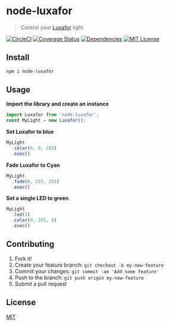 # node-luxafor

> Control your [Luxafor](http://luxafor.com/) light

[![CircleCI](https://circleci.com/gh/mattgoucher/node-luxafor/tree/master.svg?style=shield)](https://circleci.com/gh/mattgoucher/node-luxafor/tree/master)
[![Coverage Status](https://coveralls.io/repos/github/mattgoucher/node-luxafor/badge.svg)](https://coveralls.io/github/mattgoucher/node-luxafor)
[![Dependencies](https://david-dm.org/mattgoucher/node-luxafor.svg)](https://www.npmjs.com/package/node-luxafor)
[![MIT License](https://img.shields.io/github/license/mashape/apistatus.svg)](https://github.com/mattgoucher/node-luxafor/edit/master/README.md)

## Install

```bash
npm i node-luxafor
```

## Usage

**Import the library and create an instance**
```js
import Luxafor from 'node-luxafor';
const MyLight = new Luxafor();
```

**Set Luxafor to blue**
```js
MyLight
  .color(0, 0, 255)
  .exec()
```

**Fade Luxafor to Cyan**
```js
MyLight
  .fade(0, 255, 255)
  .exec()
```

**Set a single LED to green**
```js
MyLight
  .led(1)
  .color(0, 255, 0)
  .exec()
```

## Contributing

1. Fork it!
2. Create your feature branch: `git checkout -b my-new-feature`
3. Commit your changes: `git commit -am 'Add some feature'`
4. Push to the branch: `git push origin my-new-feature`
5. Submit a pull request

## License
[MIT](http://vjpr.mit-license.org)
